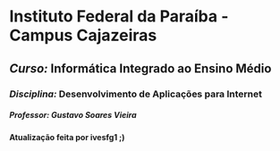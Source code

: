 # Instituto Federal da Paraíba - Campus Cajazeiras

## *Curso:* Informática Integrado ao Ensino Médio


### *Disciplina:* Desenvolvimento de Aplicações para Internet 

##### *Professor:* Gustavo Soares Vieira


 #### Atualização feita por ivesfg1 ;)
 



